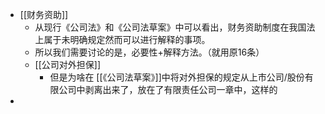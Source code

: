 - [[财务资助]]
	- 从现行《公司法》和《公司法草案》中可以看出，财务资助制度在我国法上属于未明确规定然而可以进行解释的事项。
	- 所以我们需要讨论的是，必要性+解释方法。（就用原16条）
	- [[公司对外担保]]
		- 但是为啥在 [[《公司法草案》]]中将对外担保的规定从上市公司/股份有限公司中剥离出来了，放在了有限责任公司一章中，这样的
-